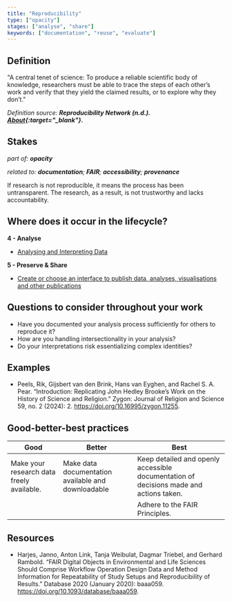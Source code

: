 ```yaml
---
title: "Reproducibility"
type: ["opacity"]
stages: ["analyse", "share"]
keywords: ["documentation", "reuse", "evaluate"]
---
```


## Definition
"A central tenet of science: To produce a reliable scientific body of knowledge, researchers must be able to trace the steps of each other’s work and verify that they yield the claimed results, or to explore why they don’t."
 
_Definition source: **Reproducibility Network (n.d.). [About](https://reproducibilitynetwork.nl/about-nlrn/){:target="_blank"}.**_

## Stakes
_part of: **opacity**_

_related to: **documentation**; **FAIR**; **accessibility**; **provenance**_

If research is not reproducible, it means the process has been untransparent. The research, as a result, is not trustworthy and lacks accountability.

## Where does it occur in the lifecycle?

**4 - Analyse**

- [Analysing and Interpreting Data](/lifecycle/analyse/#analysing-and-interpreting-data)

**5 - Preserve & Share**

- [Create or choose an interface to publish data, analyses, visualisations and other publications](/lifecycle/preserve-share/#create-or-choose-an-interface-to-publish-data-analyses-visualisations-and-other-publications)

## Questions to consider throughout your work

- Have you documented your analysis process sufficiently for others to reproduce it?
- How are you handling intersectionality in your analysis?
- Do your interpretations risk essentializing complex identities?


## Examples
- Peels, Rik, Gijsbert van den Brink, Hans van Eyghen, and Rachel S. A. Pear. “Introduction: Replicating John Hedley Brooke’s Work on the History of Science and Religion.” Zygon: Journal of Religion and Science 59, no. 2 (2024): 2. https://doi.org/10.16995/zygon.11255.

## Good-better-best practices

| Good | Better | Best|
|---|---|---|
| Make your research data freely available.| Make data documentation available and downloadable | Keep detailed and openly accessible documentation of decisions made and actions taken.| 
| | | Adhere to the FAIR Principles.|


## Resources
- Harjes, Janno, Anton Link, Tanja Weibulat, Dagmar Triebel, and Gerhard Rambold. “FAIR Digital Objects in Environmental and Life Sciences Should Comprise Workflow Operation Design Data and Method Information for Repeatability of Study Setups and Reproducibility of Results.” Database 2020 (January 2020): baaa059. https://doi.org/10.1093/database/baaa059.

